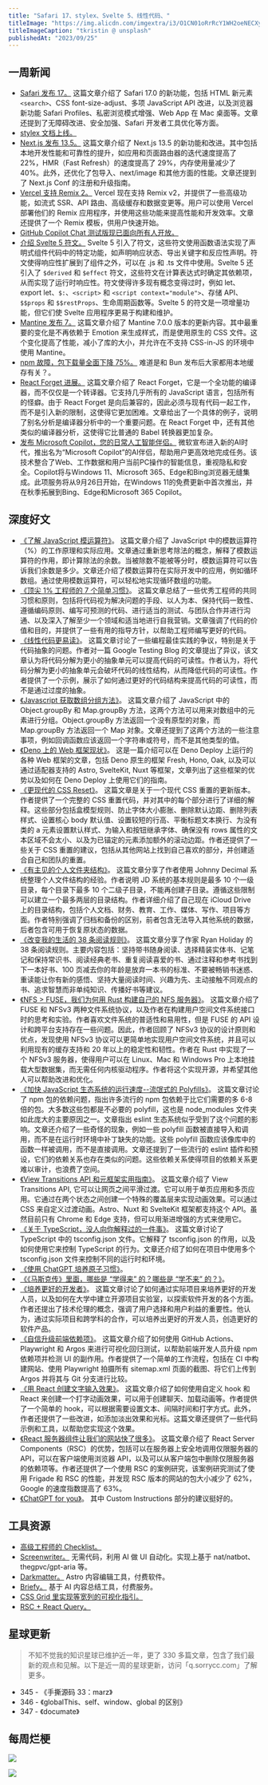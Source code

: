 ```yaml
---
title: "Safari 17、stylex、Svelte 5、线性代码、"
titleImage: "https://img.alicdn.com/imgextra/i3/O1CN01oRrRcY1WH2oeNECXy_!!6000000002762-0-tps-1920-1281.jpg_1200x1200.jpg"
titleImageCaption: "tkristin @ unsplash"
publishedAt: "2023/09/25"
---
```


## 一周新闻

- [Safari 发布 17。](https://webkit.org/blog/14445/webkit-features-in-safari-17-0/) 这篇文章介绍了 Safari 17.0 的新功能，包括 HTML 新元素 `<search>`、CSS font-size-adjust、多项 JavaScript API 改进，以及浏览器新功能 Safari Profiles、私密浏览模式增强、Web App 在 Mac 桌面等。文章还提到了无障碍改进、安全加强、Safari 开发者工具优化等方面。
- [stylex 文档上线。](https://stylex-docusaurus.vercel.app/)
- [Next.js 发布 13.5。](https://nextjs.org/blog/next-13-5) 这篇文章介绍了 Next.js 13.5 的新功能和改进。其中包括本地开发性能和可靠性的提升，如应用和页面路由器的迭代速度提高了 22%，HMR（Fast Refresh）的速度提高了 29%，内存使用量减少了 40%。此外，还优化了包导入、next/image 和其他方面的性能。文章还提到了 Next.js Conf 的注册和升级指南。
- [Vercel 支持 Remix 2。](https://vercel.com/changelog/support-for-remix-v2) Vercel 现在支持 Remix v2，并提供了一些高级功能，如流式 SSR、API 路由、高级缓存和数据变更等。用户可以使用 Vercel 部署他们的 Remix 应用程序，并使用这些功能来提高性能和开发效率。文章还提供了一个 Remix 模板，供用户快速开始。
- [GitHub Copilot Chat 测试版现已面向所有人开放。](https://github.blog/2023-09-20-github-copilot-chat-beta-now-available-for-all-individuals/)
- [介绍 Svelte 5 符文。](https://svelte.dev/blog/runes) Svelte 5 引入了符文，这些符文使用函数语法实现了声明式组件代码中的特定功能，如声明响应状态、导出关键字和反应性声明。符文使得响应性扩展到了组件之外，可以在 .js 和 .ts 文件中使用。Svelte 5 还引入了 `$derived` 和 `$effect` 符文，这些符文在计算表达式时确定其依赖项，从而实现了运行时响应性。符文使得许多现有概念变得过时，例如 let、export let、`$:`、`<script>` 和 `<script context="module">`、存储 API、`$$props` 和 `$$restProps`、生命周期函数等。Svelte 5 的符文是一项增量功能，但它们使 Svelte 应用程序更易于构建和维护。
- [Mantine 发布 7。](https://mantine.dev/changelog/7-0-0/) 这篇文章介绍了 Mantine 7.0.0 版本的更新内容。其中最重要的变化是不再依赖于 Emotion 来生成样式，而是使用原生的 CSS 文件。这个变化提高了性能，减小了库的大小，并允许在不支持 CSS-in-JS 的环境中使用 Mantine。
- [npm 故障，包下载量全面下降 75%。](https://twitter.com/tomlienard/status/1704878951892418943) 难道是和 Bun 发布后大家都用本地缓存有关？。
- [React Forget 进展。](https://www.reddit.com/r/reactjs/comments/16nnh4z/comment/k1jbr4t/) 这篇文章介绍了 React Forget，它是一个全功能的编译器，而不仅仅是一个转译器。它支持几乎所有的 JavaScript 语言，包括所有的怪癖。由于 React Forget 是向后兼容的，因此必须与现有代码一起工作，而不是引入新的限制，这使得它更加困难。文章给出了一个具体的例子，说明了别名分析是编译器分析中的一个重要问题。在 React Forget 中，还有其他类似的编译器分析，这使得它比普通的 Babel 转换器更加复杂。
- [发布 Microsoft Copilot，您的日常人工智能伴侣。](https://blogs.microsoft.com/blog/2023/09/21/announcing-microsoft-copilot-your-everyday-ai-companion/) 微软宣布进入新的AI时代，推出名为“Microsoft Copilot”的AI伴侣，帮助用户更高效地完成任务。该技术整合了Web、工作数据和用户当前PC操作的智能信息，重视隐私和安全。Copilot将与Windows 11、Microsoft 365、Edge和Bing浏览器无缝集成。此项服务将从9月26日开始，在Windows 11的免费更新中首次推出，并在秋季拓展到Bing、Edge和Microsoft 365 Copilot。

## 深度好文

- [《了解 JavaScript 模运算符》](https://www.joshwcomeau.com/javascript/modulo-operator/)。 这篇文章介绍了 JavaScript 中的模数运算符（%）的工作原理和实际应用。文章通过重新思考除法的概念，解释了模数运算符的作用，即计算除法的余数。当被除数不能被等分时，模数运算符可以告诉我们余数是多少。文章还介绍了模数运算符在实际开发中的应用，例如循环数组。通过使用模数运算符，可以轻松地实现循环数组的功能。
- [《顶尖 1% 工程师的 7 个简单习惯》](https://engineercodex.substack.com/p/7-simple-habits-of-the-top-1-of-engineers)。 这篇文章总结了一些优秀工程师的共同习惯和原则，包括将代码视为解决问题的手段、以人为本、保持代码一致性、遵循编码原则、编写可预测的代码、进行适当的测试、与团队合作并进行沟通、以及深入了解至少一个领域和适当地进行自我营销。文章强调了代码的价值和目的，并提供了一些有用的指导方针，以帮助工程师编写更好的代码。
- [《线性代码更易读》](https://blog.separateconcerns.com/2023-09-11-linear-code.html)。 这篇文章讨论了一些编程最佳实践的争议，特别是关于代码抽象的问题。作者对一篇 Google Testing Blog 的文章提出了异议，该文章认为将代码分解为更小的抽象单元可以提高代码的可读性。作者认为，将代码分解为更小的抽象单元会破坏代码的线性结构，从而降低代码的可读性。作者提供了一个示例，展示了如何通过更好的代码结构来提高代码的可读性，而不是通过过度的抽象。
- [《Javascript 获取数组分组方法》](https://philna.sh/blog/2023/09/14/javascript-array-grouping-methods/)。 这篇文章介绍了 JavaScript 中的 Object.groupBy 和 Map.groupBy 方法，这两个方法可以用来对数组中的元素进行分组。Object.groupBy 方法返回一个没有原型的对象，而 Map.groupBy 方法返回一个 Map 对象。文章还提到了这两个方法的一些注意事项，例如回调函数应该返回一个字符串或符号，而不是其他类型的值。
- [《Deno 上的 Web 框架现状》](https://deno.com/blog/web-frameworks-on-deno)。 这是一篇介绍可以在 Deno Deploy 上运行的各种 Web 框架的文章，包括 Deno 原生的框架 Fresh, Hono, Oak, 以及可以通过适配器支持的 Astro, SvelteKit, Nuxt 等框架，文章列出了这些框架的优势以及如何在 Deno Deploy 上使用它们的指南。
- [《更现代的 CSS Reset》](https://andy-bell.co.uk/a-more-modern-css-reset/)。 这篇文章是关于一个现代 CSS 重置的更新版本。作者提供了一个完整的 CSS 重置代码，并对其中的每个部分进行了详细的解释。这些部分包括盒模型规则、防止字体大小膨胀、删除默认边距、删除列表样式、设置核心 body 默认值、设置较短的行高、平衡标题文本换行、为没有类的 a 元素设置默认样式、为输入和按钮继承字体、确保没有 rows 属性的文本区域不会太小、以及为已锚定的元素添加额外的滚动边距。作者还提供了一些关于 CSS 重置的建议，包括从其他网站上找到自己喜欢的部分，并创建适合自己和团队的重置。
- [《有主见的个人文件夹结构》](https://stefanzweifel.dev/posts/2023/09/16/an-opinionated-personal-folder-structure)。 这篇文章分享了作者使用 Johnny Decimal 系统整理个人文件结构的经验。作者说明 JD 系统的基本规则是最多 10 个一级目录，每个目录下最多 10 个二级子目录，不能再创建子目录。遵循这些限制可以建立一个最多两层的目录结构。作者详细介绍了自己现在 iCloud Drive 上的目录结构，包括个人文档、财务、教育、工作、媒体、写作、项目等方面。作者特别强调了归档和备份的区别，前者包含无法导入其他系统的数据，后者包含可用于恢复原状态的数据。
- [《改变我的生活的 38 条阅读规则》](https://ryanholiday.net/these-38-reading-rules-changed-my-life/)。 这篇文章分享了作家 Ryan Holiday 的 38 条阅读规则。主要内容包括：坚持带书随身阅读、选择精装实体书、记笔记和保持常识书、阅读经典老书、重复阅读喜爱的书、通过注释和参考书找到下一本好书、100 页减去你的年龄是放弃一本书的标准、不要被畅销书迷惑、重读能让你有新的感悟、坚持大量阅读时间、兴趣为先、主动接触不同观点的书、追求智慧而非单纯知识、传播好书等建议。
- [《NFS > FUSE，我们为何用 Rust 构建自己的 NFS 服务器》](https://about.xethub.com/blog/nfs-fuse-why-we-built-nfs-server-rust)。 这篇文章介绍了 FUSE 和 NFSv3 两种文件系统协议，以及作者在构建用户空间文件系统接口时的思考和实验。作者喜欢文件系统的普适性和易用性，但是 FUSE 的 API 设计和跨平台支持存在一些问题。因此，作者回顾了 NFSv3 协议的设计原则和优点，发现使用 NFSv3 协议可以更简单地实现用户空间文件系统，并且可以利用现有的缓存支持和 20 年以上的稳定性和韧性。作者在 Rust 中实现了一个 NFSv3 服务器，使得用户可以在 Linux、Mac 和 Windows Pro 上本地挂载大型数据集，而无需任何内核驱动程序。作者将这个实现开源，并希望其他人可以帮助改进和优化。
- [《加快 JavaScript 生态系统的运行速度--流氓式的 Polyfills》](https://marvinh.dev/blog/speeding-up-javascript-ecosystem-part-6/)。 这篇文章讨论了 npm 包的依赖问题，指出许多流行的 npm 包依赖于比它们需要的多 6-8 倍的包。大多数这些包都是不必要的 polyfill，这也是 node_modules 文件夹如此庞大的主要原因之一。文章指出 eslint 生态系统似乎受到了这个问题的影响。文章还介绍了一些奇怪的现象，例如一些 polyfill 函数被直接导入和调用，而不是在运行时环境中补丁缺失的功能。这些 polyfill 函数应该像库中的函数一样被调用，而不是直接调用。文章还提到了一些流行的 eslint 插件和预设，它们的依赖关系也存在类似的问题。这些依赖关系使得项目的依赖关系更难以审计，也浪费了空间。
- [《View Transitions API 和元框架实用指南》](https://bejamas.io/blog/what-is-view-transitions-api/)。 这篇文章介绍了 View Transitions API, 它可以让网页之间平滑过渡。它可以用于单页应用和多页应用。它通过在两个状态之间创建一个特殊的覆盖层来实现动画效果。可以通过 CSS 来自定义过渡动画。Astro、Nuxt 和 SvelteKit 框架都支持这个 API。虽然目前只有 Chrome 和 Edge 支持，但可以用渐进增强的方式来使用它。
- [《关于 TypeScript，没人向你解释过的一件事》](https://redd.one/blog/one-thing-nobody-explained-to-you-about-typescript)。 这篇文章讨论了 TypeScript 中的 tsconfig.json 文件。它解释了 tsconfig.json 的作用，以及如何使用它来控制 TypeScript 的行为。文章还介绍了如何在项目中使用多个 tsconfig.json 文件来控制不同的运行时和环境。
- [《使用 ChatGPT 培养原子习惯》](https://critter.blog/2023/09/21/atomic-habit-building-with-chatgpt/)。
- [《《马斯克传》里面，哪些是 “学得来” 的？哪些是 “学不来” 的？》](https://rtw1bnq45a.feishu.cn/docx/YSrbd6JyBoUD5UxKPjXcvdCpnRc)。
- [《培养更好的开发者》](https://this.how/phoenix/index.opml)。 这篇文章讨论了如何通过实际项目来培养更好的开发人员，以及如何在大学中建立开源项目实验室，以探索软件开发的各个方面。作者还提出了技术伦理的概念，强调了用户选择和用户利益的重要性。他认为，通过实际项目和跨学科的合作，可以培养出更好的开发人员，创造更好的软件产品。
- [《自信升级前端依赖项》](https://docusaurus.io/blog/upgrading-frontend-dependencies-with-confidence-using-visual-regression-testing)。 这篇文章介绍了如何使用 GitHub Actions、Playwright 和 Argos 来进行可视化回归测试，以帮助前端开发人员升级 npm 依赖项并检测 UI 的副作用。作者提供了一个简单的工作流程，包括在 CI 中构建网站、使用 Playwright 拍摄所有 sitemap.xml 页面的截图、将它们上传到 Argos 并将其与 Git 分支进行比较。
- [《用 React 创建文字输入效果》](https://www.julienthibeaut.xyz/blog/create-text-typing-effect-with-react)。 这篇文章介绍了如何使用自定义 hook 和 React 来创建一个打字动画效果，可以用于创建聊天、加载动画等。作者提供了一个简单的 hook，可以根据需要设置文本、间隔时间和打字方式。此外，作者还提供了一些改进，如添加淡出效果和光标。这篇文章还提供了一些代码示例和工具，以帮助您实现这个效果。
- [《React 服务器组件让我们的网站快了很多》](https://frigade.com/blog/bundle-size-reduction-with-rsc-and-frigade)。 这篇文章介绍了 React Server Components（RSC）的优势，包括可以在服务器上安全地调用仅限服务器的 API，可以在客户端使用浏览器 API，以及可以从客户端包中删除仅限服务器的依赖项等。作者还提供了一个使用 RSC 的案例研究，该案例研究测试了使用 Frigade 和 RSC 的性能，并发现 RSC 版本的网站的包大小减少了 62%，Google 的速度指数提高了 63%。
- [《ChatGPT for you》](https://seths.blog/2023/09/chatgpt-for-you/)。 其中 Custom Instructions 部分的建议挺好的。

## 工具资源

- [高级工程师的 Checklist。](https://littleblah.com/post/2019-09-01-senior-engineer-checklist/)
- [Screenwriter。](https://www.screenwriter.dev/) 无需代码，利用 AI 做 UI 自动化。实现上基于 nat/natbot、thegpvc/gpt-aria 等。
- [Darkmatter。](https://getdarkmatter.dev/) Astro 内容编辑工具，付费软件。
- [Briefy。](https://briefy.ai/) 基于 AI 内容总结工具，付费服务。
- [CSS Grid 里实现等宽列的可视化指引。](https://twitter.com/wesbos/status/1704148800376365084)
- [RSC + React Query。](https://twitter.com/AdamRackis/status/1705751313097596934)


## 星球更新
> 不知不觉我的知识星球已维护近一年，更了 330 多篇文章，包含了我们最新的观点和见解。以下是近一周的星球更新，访问「q.sorrycc.com」了解更多。

- 345 - 《手撕源码 33：marz》
- 346 - 《globalThis、self、window、global 的区别》
- 347 - 《documate》

## 每周烂梗

![](https://img.alicdn.com/imgextra/i1/O1CN01R8L4od1F4MNXnX8of_!!6000000000433-0-tps-1284-1034.jpg_1200x1200.jpg)

![](https://img.alicdn.com/imgextra/i1/O1CN01WYhqyx1aE4hvUXC4C_!!6000000003297-0-tps-510-500.jpg)
